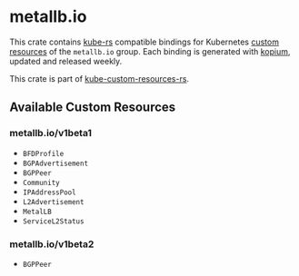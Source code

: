 <!--
SPDX-FileCopyrightText: The kube-custom-resources-rs Authors
SPDX-License-Identifier: 0BSD
 -->

# metallb.io

This crate contains [kube-rs](https://kube.rs/) compatible bindings for Kubernetes [custom resources](https://kubernetes.io/docs/tasks/extend-kubernetes/custom-resources/custom-resource-definitions/) of the `metallb.io` group. Each binding is generated with [kopium](https://github.com/kube-rs/kopium), updated and released weekly.

This crate is part of [kube-custom-resources-rs](https://github.com/metio/kube-custom-resources-rs).

## Available Custom Resources

### metallb.io/v1beta1
- `BFDProfile`
- `BGPAdvertisement`
- `BGPPeer`
- `Community`
- `IPAddressPool`
- `L2Advertisement`
- `MetalLB`
- `ServiceL2Status`
### metallb.io/v1beta2
- `BGPPeer`
